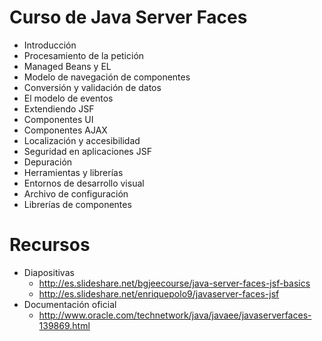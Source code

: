 # Curso de Java Server Faces

- Introducción
- Procesamiento de la petición
- Managed Beans y EL
- Modelo de navegación de componentes
- Conversión y validación de datos
- El modelo de eventos
- Extendiendo JSF
- Componentes UI
- Componentes AJAX
- Localización y accesibilidad 
- Seguridad en aplicaciones JSF
- Depuración
- Herramientas y librerías 
- Entornos de desarrollo visual
- Archivo de configuración
- Librerías de componentes

# Recursos

- Diapositivas
	- http://es.slideshare.net/bgjeecourse/java-server-faces-jsf-basics
	- http://es.slideshare.net/enriquepolo9/javaserver-faces-jsf
- Documentación oficial
	- http://www.oracle.com/technetwork/java/javaee/javaserverfaces-139869.html
